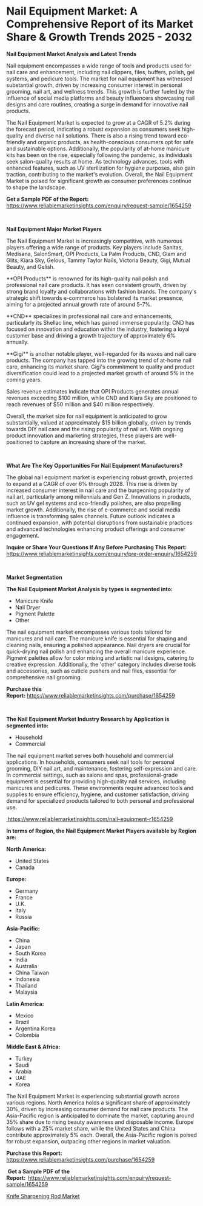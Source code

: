 <p><h1>Nail Equipment Market: A Comprehensive Report of its Market Share & Growth Trends 2025 - 2032</h1></p><p><strong>Nail Equipment Market Analysis and Latest Trends</strong></p>
<p><p>Nail equipment encompasses a wide range of tools and products used for nail care and enhancement, including nail clippers, files, buffers, polish, gel systems, and pedicure tools. The market for nail equipment has witnessed substantial growth, driven by increasing consumer interest in personal grooming, nail art, and wellness trends. This growth is further fueled by the influence of social media platforms and beauty influencers showcasing nail designs and care routines, creating a surge in demand for innovative nail products.</p><p>The Nail Equipment Market is expected to grow at a CAGR of 5.2% during the forecast period, indicating a robust expansion as consumers seek high-quality and diverse nail solutions. There is also a rising trend toward eco-friendly and organic products, as health-conscious consumers opt for safe and sustainable options. Additionally, the popularity of at-home manicure kits has been on the rise, especially following the pandemic, as individuals seek salon-quality results at home. As technology advances, tools with enhanced features, such as UV sterilization for hygiene purposes, also gain traction, contributing to the market's evolution. Overall, the Nail Equipment Market is poised for significant growth as consumer preferences continue to shape the landscape.</p></p>
<p><strong>Get a Sample PDF of the Report:&nbsp;</strong> <a href="https://www.reliablemarketinsights.com/enquiry/request-sample/1654259?utm_campaign=2953&utm_medium=2&utm_source=Github&utm_content=ia&utm_term=05042025&utm_id=nail-equipment">https://www.reliablemarketinsights.com/enquiry/request-sample/1654259</a></p>
<p>&nbsp;</p>
<p><strong>Nail Equipment Major Market Players</strong></p>
<p><p>The Nail Equipment Market is increasingly competitive, with numerous players offering a wide range of products. Key players include Sanitas, Medisana, SalonSmart, OPI Products, La Palm Products, CND, Glam and Glits, Kiara Sky, Gelous, Tammy Taylor Nails, Victoria Beauty, Gigi, Mutual Beauty, and Gelish. </p><p>**OPI Products** is renowned for its high-quality nail polish and professional nail care products. It has seen consistent growth, driven by strong brand loyalty and collaborations with fashion brands. The company's strategic shift towards e-commerce has bolstered its market presence, aiming for a projected annual growth rate of around 5-7%.</p><p>**CND** specializes in professional nail care and enhancements, particularly its Shellac line, which has gained immense popularity. CND has focused on innovation and education within the industry, fostering a loyal customer base and driving a growth trajectory of approximately 6% annually.</p><p>**Gigi** is another notable player, well-regarded for its waxes and nail care products. The company has tapped into the growing trend of at-home nail care, enhancing its market share. Gigi's commitment to quality and product diversification could lead to a projected market growth of around 5% in the coming years.</p><p>Sales revenue estimates indicate that OPI Products generates annual revenues exceeding $100 million, while CND and Kiara Sky are positioned to reach revenues of $50 million and $40 million respectively. </p><p>Overall, the market size for nail equipment is anticipated to grow substantially, valued at approximately $15 billion globally, driven by trends towards DIY nail care and the rising popularity of nail art. With ongoing product innovation and marketing strategies, these players are well-positioned to capture an increasing share of the market.</p></p>
<p>&nbsp;</p>
<p><strong>What Are The Key Opportunities For Nail Equipment Manufacturers?</strong></p>
<p><p>The global nail equipment market is experiencing robust growth, projected to expand at a CAGR of over 6% through 2028. This rise is driven by increased consumer interest in nail care and the burgeoning popularity of nail art, particularly among millennials and Gen Z. Innovations in products, such as UV gel systems and eco-friendly polishes, are also propelling market growth. Additionally, the rise of e-commerce and social media influence is transforming sales channels. Future outlook indicates a continued expansion, with potential disruptions from sustainable practices and advanced technologies enhancing product offerings and consumer engagement.</p></p>
<p><strong>Inquire or Share Your Questions If Any Before Purchasing This Report:</strong> <a href="https://www.reliablemarketinsights.com/enquiry/pre-order-enquiry/1654259?utm_campaign=2953&utm_medium=2&utm_source=Github&utm_content=ia&utm_term=05042025&utm_id=nail-equipment">https://www.reliablemarketinsights.com/enquiry/pre-order-enquiry/1654259</a></p>
<p>&nbsp;</p>
<p><strong>Market Segmentation</strong></p>
<p><strong>The Nail Equipment Market Analysis by types is segmented into:</strong></p>
<p><ul><li>Manicure Knife</li><li>Nail Dryer</li><li>Pigment Palette</li><li>Other</li></ul></p>
<p><p>The nail equipment market encompasses various tools tailored for manicures and nail care. The manicure knife is essential for shaping and cleaning nails, ensuring a polished appearance. Nail dryers are crucial for quick-drying nail polish and enhancing the overall manicure experience. Pigment palettes allow for color mixing and artistic nail designs, catering to creative expression. Additionally, the 'other' category includes diverse tools and accessories, such as cuticle pushers and nail files, essential for comprehensive nail grooming.</p></p>
<p><strong>Purchase this Report:&nbsp;</strong><a href="https://www.reliablemarketinsights.com/purchase/1654259?utm_campaign=2953&utm_medium=2&utm_source=Github&utm_content=ia&utm_term=05042025&utm_id=nail-equipment">https://www.reliablemarketinsights.com/purchase/1654259</a></p>
<p>&nbsp;</p>
<p><strong>The Nail Equipment Market Industry Research by Application is segmented into:</strong></p>
<p><ul><li>Household</li><li>Commercial</li></ul></p>
<p><p>The nail equipment market serves both household and commercial applications. In households, consumers seek nail tools for personal grooming, DIY nail art, and maintenance, fostering self-expression and care. In commercial settings, such as salons and spas, professional-grade equipment is essential for providing high-quality nail services, including manicures and pedicures. These environments require advanced tools and supplies to ensure efficiency, hygiene, and customer satisfaction, driving demand for specialized products tailored to both personal and professional use.</p></p>
<p><a href="https://www.reliablemarketinsights.com/nail-equipment-r1654259?utm_campaign=2953&utm_medium=2&utm_source=Github&utm_content=ia&utm_term=05042025&utm_id=nail-equipment">&nbsp;https://www.reliablemarketinsights.com/nail-equipment-r1654259</a></p>
<p><strong>In terms of Region, the Nail Equipment Market Players available by Region are:</strong></p>
<p>
    <p> <strong> North America: </strong>
        <ul>
            <li>United States</li>
            <li>Canada</li>
        </ul>
        </p> 
    <p> <strong> Europe: </strong>
        <ul>
            <li>Germany</li>
            <li>France</li>
            <li>U.K.</li>
            <li>Italy</li>
            <li>Russia</li>
        </ul>
        </p> 
    <p> <strong> Asia-Pacific: </strong>
        <ul>
            <li>China</li>
            <li>Japan</li>
            <li>South Korea</li>
            <li>India</li>
            <li>Australia</li>
            <li>China Taiwan</li>
            <li>Indonesia</li>
            <li>Thailand</li>
            <li>Malaysia</li>
        </ul>
        </p> 
    <p> <strong> Latin America: </strong>
        <ul>
            <li>Mexico</li>
            <li>Brazil</li>
            <li>Argentina Korea</li>
            <li>Colombia</li>
        </ul>
        </p> 
    <p> <strong> Middle East & Africa: </strong>
        <ul>
            <li>Turkey</li>
            <li>Saudi</li>
            <li>Arabia</li>
            <li>UAE</li>
            <li>Korea</li>
        </ul>
    </p>
    </p>
<p><p>The Nail Equipment Market is experiencing substantial growth across various regions. North America holds a significant share of approximately 30%, driven by increasing consumer demand for nail care products. The Asia-Pacific region is anticipated to dominate the market, capturing around 35% share due to rising beauty awareness and disposable income. Europe follows with a 25% market share, while the United States and China contribute approximately 5% each. Overall, the Asia-Pacific region is poised for robust expansion, outpacing other regions in market valuation.</p></p>
<p><strong>Purchase this Report: </strong><a href="https://www.reliablemarketinsights.com/purchase/1654259?utm_campaign=2953&utm_medium=2&utm_source=Github&utm_content=ia&utm_term=05042025&utm_id=nail-equipment">https://www.reliablemarketinsights.com/purchase/1654259</a></p>
<p>&nbsp;<strong>Get a Sample PDF of the Report:&nbsp;&nbsp;</strong><a href="https://www.reliablemarketinsights.com/enquiry/request-sample/1654259?utm_campaign=2953&utm_medium=2&utm_source=Github&utm_content=ia&utm_term=05042025&utm_id=nail-equipment">https://www.reliablemarketinsights.com/enquiry/request-sample/1654259</a></p>
<p><strong></strong></p>
<p><p><a href="https://github.com/paljuhubeyde/Market-Research-Report-List-1/blob/main/knife-sharpening-rod-market.md?utm_campaign=2953&utm_medium=2&utm_source=Github&utm_content=ia&utm_term=05042025&utm_id=nail-equipment">Knife Sharpening Rod Market</a></p></p>